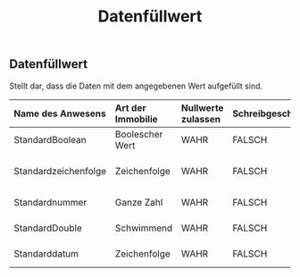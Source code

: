 ﻿---
title: Datenfüllwert
second_title: Aspose.Cells Cloud Documen
type: docs
url: /de/specification/model/datafillvalue/
description: "Aspose.Cells Cloud-Modellspezifikation: DataFillValue. Müheloses Bearbeiten von Excel und anderen Tabellenkalkulationsdokumenten mit Funktionen wie Öffnen, Generieren, Bearbeiten, Teilen, Zusammenführen, Vergleichen und Konvertieren"
kwords: Excel, Office, Tabellenkalkulation, Cloud REST API, DataFillValue
weight: 50
---
## **Datenfüllwert**

 Stellt dar, dass die Daten mit dem angegebenen Wert aufgefüllt sind.

| Name des Anwesens| Art der Immobilie| Nullwerte zulassen| Schreibgeschützt| Standardwert| Beschreibung|
|:- |:- |:- |:- |:- |:- |
| StandardBoolean| Boolescher Wert| WAHR| FALSCH|| Stellt den Standard-Bool-Wert dar.|
| Standardzeichenfolge| Zeichenfolge| WAHR| FALSCH|| Stellt den Standardzeichenfolgenwert dar.|
| Standardnummer| Ganze Zahl| WAHR| FALSCH|| Stellt den Standardzahlenwert dar.|
| StandardDouble| Schwimmend| WAHR| FALSCH|| Stellt den Standarddoppelwert dar.|
| Standarddatum| Zeichenfolge| WAHR| FALSCH|| Stellt den Standarddatumswert dar.|

